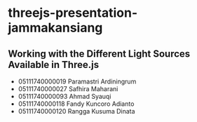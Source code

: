 # threejs-presentation-jammakansiang

## Working with the Different Light Sources Available in Three.js


* 05111740000019 Paramastri Ardiningrum
* 05111740000027 Safhira Maharani
* 05111740000093 Ahmad Syauqi
* 05111740000118 Fandy Kuncoro Adianto
* 05111740000120 Rangga Kusuma Dinata
